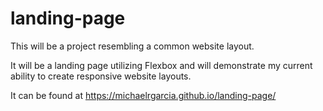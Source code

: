 # landing-page

This will be a project resembling a common website layout.

It will be a landing page utilizing Flexbox and will demonstrate my current ability to create responsive website layouts.

It can be found at https://michaelrgarcia.github.io/landing-page/